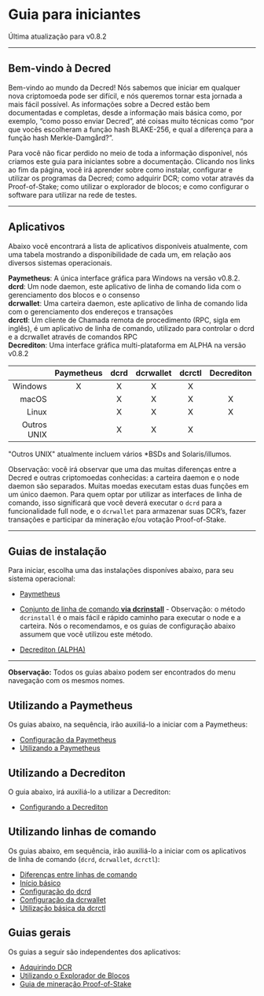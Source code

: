 # **Guia para iniciantes**

Última atualização para v0.8.2

---

## **Bem-vindo à Decred**

Bem-vindo ao mundo da Decred! Nós sabemos que iniciar em qualquer nova criptomoeda pode ser difícil, e nós queremos tornar esta jornada a mais fácil possível. As informações sobre a Decred estão bem documentadas e completas, desde a informação mais básica como, por exemplo, “como posso enviar Decred”, até coisas muito técnicas como “por que vocês escolheram a função hash BLAKE-256, e qual a diferença para a função hash Merkle-Damgård?”.

Para você não ficar perdido no meio de toda a informação disponível, nós criamos este guia para iniciantes sobre a documentação. Clicando nos links ao fim da página, você irá aprender sobre como instalar, configurar e utilizar os programas da Decred; como adquirir DCR; como votar através da Proof-of-Stake; como utilizar o explorador de blocos; e como configurar o software para utilizar na rede de testes. 

---

## **Aplicativos**

Abaixo você encontrará a lista de aplicativos disponíveis atualmente, com uma tabela mostrando a disponibilidade de cada um, em relação aos diversos sistemas operacionais.

**Paymetheus**: A única interface gráfica para Windows na versão v0.8.2. <br />
**dcrd**: Um node daemon, este aplicativo de linha de comando lida com o gerenciamento dos blocos e o consenso <br />
**dcrwallet**: Uma carteira daemon, este aplicativo de linha de comando lida com o gerenciamento dos endereços e transações <br />
**dcrctl**: Um cliente de Chamada remota de procedimento (RPC, sigla em inglês), é um aplicativo de linha de comando, utilizado para controlar o dcrd e a dcrwallet através de comandos RPC <br />
**Decrediton**: Uma interface gráfica multi-plataforma em ALPHA na versão v0.8.2

|           | Paymetheus | dcrd | dcrwallet | dcrctl | Decrediton |
| ---------:|:----------:|:----:|:---------:|:------:|:-----------:|
| Windows   | X          | X    | X         | X      |             |
| macOS     |            | X    | X         | X      | X           |
| Linux     |            | X    | X         | X      | X           |
| Outros UNIX|            | X    | X         | X      |             |

"Outros UNIX" atualmente incluem vários *BSDs and Solaris/illumos.

Observação: você irá observar que uma das muitas diferenças entre a Decred e outras criptomoedas conhecidas: a carteira daemon e o node daemon são separados. Muitas moedas executam estas duas funções em um único daemon. Para quem optar por utilizar as interfaces de linha de comando, isso significará que você deverá executar o `dcrd` para a funcionalidade full node, e o `dcrwallet` para armazenar suas DCR’s, fazer transações e participar da mineração e/ou votação Proof-of-Stake.

---

## **Guias de instalação**

Para iniciar, escolha uma das instalações disponíves abaixo, para seu sistema operacional:

* [Paymetheus](/getting-started/install-guide.md#paymetheus)

* [Conjunto de linha de comando **via dcrinstall**](/getting-started/install-guide.md#dcrinstall) - Observação: o método `dcrinstall` é o mais fácil e rápido caminho para executar o node e a carteira. Nós o recomendamos, e os guias de configuração abaixo assumem que você utilizou este método.
* [Decrediton (ALPHA)](/getting-started/install-guide.md#decrediton)

---

**Observação:** Todos os guias abaixo podem ser encontrados do menu navegação com os mesmos nomes.

## **Utilizando a Paymetheus**

Os guias abaixo, na sequência, irão auxiliá-lo a iniciar com a Paymetheus:

* [Configuração da Paymetheus](/getting-started/user-guides/paymetheus.md)
* [Utilizando a Paymetheus](/getting-started/user-guides/using-paymetheus.md)

## **Utilizando a Decrediton**

O guia abaixo, irá auxiliá-lo a utilizar a Decrediton:

* [Configurando a Decrediton](/getting-started/user-guides/decrediton-setup.md)

## **Utilizando linhas de comando**

Os guias abaixo, em sequência, irão auxiliá-lo a iniciar com os aplicativos de linha de comando (`dcrd`, `dcrwallet`, `dcrctl`):

* [Diferenças entre linhas de comando](/getting-started/cli-differences.md)
* [Início básico](/getting-started/startup-basics.md)
* [Configuração do dcrd](/getting-started/user-guides/dcrd-setup.md)
* [Configuração da dcrwallet](/getting-started/user-guides/dcrwallet-setup.md)
* [Utilização básica da dcrctl](/getting-started/user-guides/dcrctl-basics.md)

## **Guias gerais**

Os guias a seguir são independentes dos aplicativos:

* [Adquirindo DCR](/getting-started/obtaining-dcr.md)
* [Utilizando o Explorador de Blocos](/getting-started/using-the-block-explorer.md)
* [Guia de mineração Proof-of-Stake](/mining/proof-of-stake.md)
